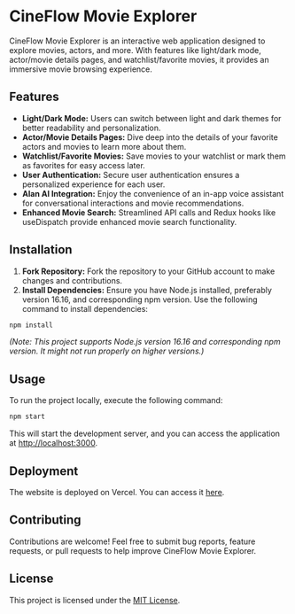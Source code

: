 # CineFlow Movie Explorer

CineFlow Movie Explorer is an interactive web application designed to explore movies, actors, and more. With features like light/dark mode, actor/movie details pages, and watchlist/favorite movies, it provides an immersive movie browsing experience.

## Features

- **Light/Dark Mode:** Users can switch between light and dark themes for better readability and personalization.
- **Actor/Movie Details Pages:** Dive deep into the details of your favorite actors and movies to learn more about them.
- **Watchlist/Favorite Movies:** Save movies to your watchlist or mark them as favorites for easy access later.
- **User Authentication:** Secure user authentication ensures a personalized experience for each user.
- **Alan AI Integration:** Enjoy the convenience of an in-app voice assistant for conversational interactions and movie recommendations.
- **Enhanced Movie Search:** Streamlined API calls and Redux hooks like useDispatch provide enhanced movie search functionality.

## Installation

1. **Fork Repository:** Fork the repository to your GitHub account to make changes and contributions.
2. **Install Dependencies:** Ensure you have Node.js installed, preferably version 16.16, and corresponding npm version. Use the following command to install dependencies:
``` bash
npm install
```

*(Note: This project supports Node.js version 16.16 and corresponding npm version. It might not run properly on higher versions.)*

## Usage

To run the project locally, execute the following command:

```bash
npm start
```

This will start the development server, and you can access the application at [http://localhost:3000](http://localhost:3000).

## Deployment

The website is deployed on Vercel. You can access it [here](https://cineflow.vercel.app/).

## Contributing

Contributions are welcome! Feel free to submit bug reports, feature requests, or pull requests to help improve CineFlow Movie Explorer.

## License

This project is licensed under the [MIT License](LICENSE).

